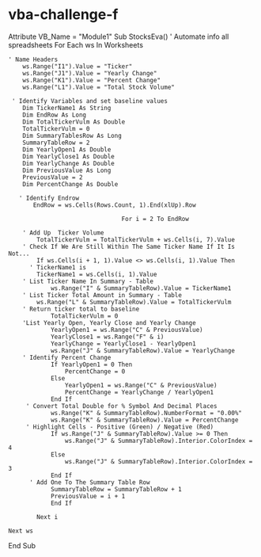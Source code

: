 # vba-challenge-f
Attribute VB_Name = "Module1"
Sub StocksEva()
    ' Automate info all spreadsheets
    For Each ws In Worksheets

    ' Name Headers
        ws.Range("I1").Value = "Ticker"
        ws.Range("J1").Value = "Yearly Change"
        ws.Range("K1").Value = "Percent Change"
        ws.Range("L1").Value = "Total Stock Volume"
        
     ' Identify Variables and set baseline values
        Dim TickerName1 As String
        Dim EndRow As Long
        Dim TotalTickerVulm As Double
        TotalTickerVulm = 0
        Dim SummaryTablesRow As Long
        SummaryTableRow = 2
        Dim YearlyOpen1 As Double
        Dim YearlyClose1 As Double
        Dim YearlyChange As Double
        Dim PreviousValue As Long
        PreviousValue = 2
        Dim PercentChange As Double
        
       ' Identify Endrow
           EndRow = ws.Cells(Rows.Count, 1).End(xlUp).Row
        
                                    For i = 2 To EndRow
                                    
        ' Add Up  Ticker Volume
            TotalTickerVulm = TotalTickerVulm + ws.Cells(i, 7).Value
        ' Check If We Are Still Within The Same Ticker Name If It Is Not...
            If ws.Cells(i + 1, 1).Value <> ws.Cells(i, 1).Value Then
          ' TickerName1 is
            TickerName1 = ws.Cells(i, 1).Value
        ' List Ticker Name In Summary - Table
                ws.Range("I" & SummaryTableRow).Value = TickerName1
        ' List Ticker Total Amount in Summary - Table
            ws.Range("L" & SummaryTableRow).Value = TotalTickerVulm
        ' Return ticker total to baseline
                TotalTickerVulm = 0
        'List Yearly Open, Yearly Close and Yearly Change
                YearlyOpen1 = ws.Range("C" & PreviousValue)
                YearlyClose1 = ws.Range("F" & i)
                YearlyChange = YearlyClose1 - YearlyOpen1
                ws.Range("J" & SummaryTableRow).Value = YearlyChange
        ' Identify Percent Change
                If YearlyOpen1 = 0 Then
                    PercentChange = 0
                Else
                    YearlyOpen1 = ws.Range("C" & PreviousValue)
                    PercentChange = YearlyChange / YearlyOpen1
                End If
         ' Convert Total Double for % Symbol And Decimal Places
                ws.Range("K" & SummaryTableRow).NumberFormat = "0.00%"
                ws.Range("K" & SummaryTableRow).Value = PercentChange
         ' Highlight Cells - Positive (Green) / Negative (Red)
                If ws.Range("J" & SummaryTableRow).Value >= 0 Then
                    ws.Range("J" & SummaryTableRow).Interior.ColorIndex = 4
                Else
                    ws.Range("J" & SummaryTableRow).Interior.ColorIndex = 3
                End If
          ' Add One To The Summary Table Row
                SummaryTableRow = SummaryTableRow + 1
                PreviousValue = i + 1
                End If
                
            Next i

    Next ws
    
End Sub



